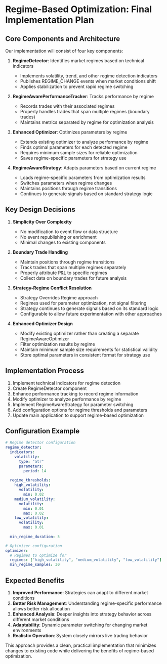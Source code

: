 # Regime-Based Optimization: Final Implementation Plan

## Core Components and Architecture

Our implementation will consist of four key components:

1. **RegimeDetector**: Identifies market regimes based on technical indicators
   - Implements volatility, trend, and other regime detection indicators
   - Publishes REGIME_CHANGE events when market conditions shift
   - Applies stabilization to prevent rapid regime switching

2. **RegimeAwarePerformanceTracker**: Tracks performance by regime
   - Records trades with their associated regimes
   - Properly handles trades that span multiple regimes (boundary trades)
   - Maintains metrics separated by regime for optimization analysis

3. **Enhanced Optimizer**: Optimizes parameters by regime
   - Extends existing optimizer to analyze performance by regime
   - Finds optimal parameters for each detected regime
   - Requires minimum sample sizes for reliable optimization
   - Saves regime-specific parameters for strategy use

4. **RegimeAwareStrategy**: Adapts parameters based on current regime
   - Loads regime-specific parameters from optimization results
   - Switches parameters when regime changes
   - Maintains positions through regime transitions
   - Continues to generate signals based on standard strategy logic

## Key Design Decisions

1. **Simplicity Over Complexity**
   - No modification to event flow or data structure
   - No event republishing or enrichment
   - Minimal changes to existing components

2. **Boundary Trade Handling**
   - Maintain positions through regime transitions
   - Track trades that span multiple regimes separately
   - Properly attribute P&L to specific regimes
   - Collect data on boundary trades for future analysis

3. **Strategy-Regime Conflict Resolution**
   - Strategy Overrides Regime approach
   - Regimes used for parameter optimization, not signal filtering
   - Strategy continues to generate signals based on its standard logic
   - Configurable to allow future experimentation with other approaches

4. **Enhanced Optimizer Design**
   - Modify existing optimizer rather than creating a separate RegimeAwareOptimizer
   - Filter optimization results by regime
   - Maintain minimum sample size requirements for statistical validity
   - Store optimal parameters in consistent format for strategy use

## Implementation Process

1. Implement technical indicators for regime detection
2. Create RegimeDetector component
3. Enhance performance tracking to record regime information
4. Modify optimizer to analyze performance by regime
5. Implement RegimeAwareStrategy for parameter switching
6. Add configuration options for regime thresholds and parameters
7. Update main application to support regime-based optimization

## Configuration Example

```yaml
# Regime detector configuration
regime_detector:
  indicators:
    volatility:
      type: "atr"
      parameters:
        period: 14
        
  regime_thresholds:
    high_volatility:
      volatility:
        min: 0.02
    medium_volatility:
      volatility:
        min: 0.01
        max: 0.02
    low_volatility:
      volatility:
        max: 0.01
        
  min_regime_duration: 5

# Optimizer configuration
optimizer:
  # Regimes to optimize for
  regimes: ["high_volatility", "medium_volatility", "low_volatility"]
  min_regime_samples: 30
```

## Expected Benefits

1. **Improved Performance**: Strategies can adapt to different market conditions
2. **Better Risk Management**: Understanding regime-specific performance allows better risk allocation
3. **Enhanced Analysis**: Deeper insights into strategy behavior across different market conditions
4. **Adaptability**: Dynamic parameter switching for changing market environments
5. **Realistic Operation**: System closely mirrors live trading behavior

This approach provides a clean, practical implementation that minimizes changes to existing code while delivering the benefits of regime-based optimization.